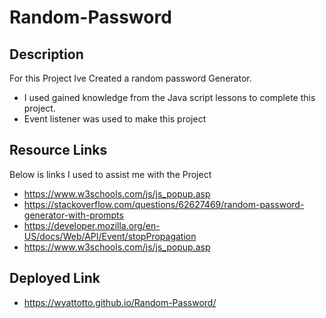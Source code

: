  # Random-Password


## Description
For this Project Ive Created a random password Generator. 
- I used gained knowledge from the Java script lessons to complete this project.
- Event listener was used to make this project 





## Resource Links
Below is links I used to assist me with the Project

 - https://www.w3schools.com/js/js_popup.asp
 - https://stackoverflow.com/questions/62627469/random-password-generator-with-prompts
 - https://developer.mozilla.org/en-US/docs/Web/API/Event/stopPropagation
 - https://www.w3schools.com/js/js_popup.asp
 
 
 
 
 
 ## Deployed Link
 - https://wyattotto.github.io/Random-Password/

